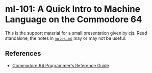ml-101: A Quick Intro to Machine Language on the Commodore 64
=============================================================

This is the support material for a small presentation given by cjs.
Read standalone, the notes in [`notes.md`](notes.md) may or may not be
useful.


References
----------

- [Commodore 64 Programmer's Reference Guide][prg]



<!-------------------------------------------------------------------->
[prg]: https://archive.org/details/Commodore_64_Programmers_Reference_Guide_1983_Commodore
